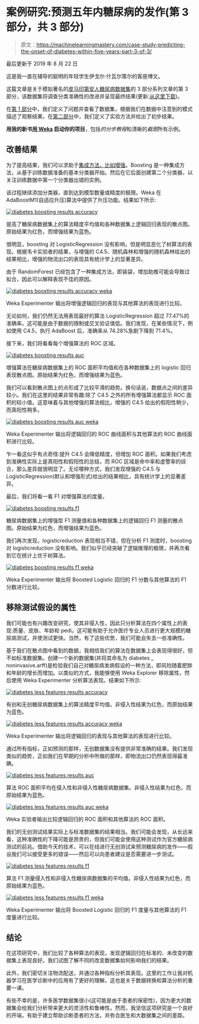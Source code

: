 # 案例研究:预测五年内糖尿病的发作(第 3 部分，共 3 部分)

> 原文：<https://machinelearningmastery.com/case-study-predicting-the-onset-of-diabetes-within-five-years-part-3-of-3/>

最后更新于 2019 年 8 月 22 日

这是我一直在辅导的聪明的年轻学生伊戈尔·什瓦尔策尔的客座博文。

这篇文章是关于模拟著名的[皮马印第安人糖尿病数据集](https://archive.ics.uci.edu/ml/datasets/Pima+Indians+Diabetes)的 3 部分系列文章的第 3 部分，该数据集将调查分类准确性的改进并呈现最终结果(更新:[从这里下载](https://raw.githubusercontent.com/jbrownlee/Datasets/master/pima-indians-diabetes.data.csv))。

在[第 1 部分](https://machinelearningmastery.com/case-study-predicting-the-onset-of-diabetes-within-five-years-part-1-of-3/ "Case Study: Predicting the Onset of Diabetes Within Five Years (part 1 of 3)")中，我们定义了问题并查看了数据集，根据我们在数据中注意到的模式描述了观察结果。在[第二部分](https://machinelearningmastery.com/case-study-predicting-the-onset-of-diabetes-within-five-years-part-2-of-3/ "Case Study: Predicting the Onset of Diabetes Within Five Years (part 2 of 3)")中，我们定义了实验方法并给出了初步结果。

**用我的新书[用 Weka](https://machinelearningmastery.com/machine-learning-mastery-weka/) 启动你的项目**，包括*的分步教程*和清晰的*截图*所有示例。

## 改善结果

为了提高结果，我们可以求助于[集成方法，比如增强](https://machinelearningmastery.com/improve-machine-learning-results-with-boosting-bagging-and-blending-ensemble-methods-in-weka/ "Improve Machine Learning Results with Boosting, Bagging and Blending Ensemble Methods in Weka")。Boosting 是一种集成方法，从基于训练数据准备的基本分类器开始。然后在它后面创建第二个分类器，以关注训练数据中第一个分类器出错的实例。

该过程继续添加分类器，直到达到模型数量或精度的极限。Weka 在 AdaBoostM1(自适应升压)算法中提供了升压功能。结果如下所示:

[![diabetes boosting results accuracy](img/e02dd800f95b995f516fdaf8f8ab3aaa.png)](https://machinelearningmastery.com/wp-content/uploads/2014/04/diabetes-boosting-results-accuracy.png)

提高了糖尿病数据集上的算法精度平均值和各种数据集上逻辑回归表现的散点图。原始结果为红色，而增强结果为蓝色。

很明显，boosting 对 LogisticRegression 没有影响，但是明显恶化了树算法的表现。根据韦卡实验者的结果，与增强的 C4.5、随机森林和增强的随机森林给出的结果相比，增强的物流出口的表现具有统计学上的显著差异。

由于 RandomForest 已经包含了一种集成方法，即装袋，增加助推可能会导致过拟合，因此可以解释表现不佳的原因。

[![diabetes boosting results accuracy weka](img/1d39bf537248e2c0095ed33a7c9d874a.png)](https://machinelearningmastery.com/wp-content/uploads/2014/04/diabetes-boosting-results-accuracy-weka.png)

Weka Experimenter 输出将增强逻辑回归的表现与其他算法的表现进行比较。

无论如何，我们仍然无法用表现最好的算法 LogisticRegression 超过 77.47%的准确率。这可能是由于数据的限制或交叉验证值低。我们发现，在某些情况下，例如使用 C4.5，执行 AdaBoost 后，准确率从 74.28%急剧下降到 71.4%。

接下来，我们将看看每个增强算法的 ROC 区域。

[![diabetes boosting results auc](img/d4a2fa65a8a4ac80fd804238530193aa.png)](https://machinelearningmastery.com/wp-content/uploads/2014/04/diabetes-boosting-results-auc.png)

增强算法在糖尿病数据集上的 ROC 面积平均值和在各种数据集上的 logistic 回归表现散点图。原始结果为红色，而增强结果为蓝色。

我们可以看到散点图上的点形成了比较平滑的趋势。换句话说，数据点之间的差异较小。我们在这里的结果非常有趣:除了 C4.5 之外的所有增强算法都显示 ROC 面积的较小值。这意味着与其他增强的算法相比，增强的 C4.5 给出的假阳性稍少，而真阳性稍多。

[![diabetes boosting results auc weka](img/09286f3c3ee482dd16aeebe3d3b71f1a.png)](https://machinelearningmastery.com/wp-content/uploads/2014/04/diabetes-boosting-results-auc-weka.png)

Weka Experimenter 输出将逻辑回归的 ROC 曲线面积与其他算法的 ROC 曲线面积进行比较。

乍一看这似乎有点奇怪:提升 C4.5 会降低精度，但增加 ROC 面积。如果我们考虑到准确性实际上是真阳性和假阳性的总结，而 ROC 区域是命中率和虚警率的综合，那么差异就很明显了。无论哪种方式，我们发现增强的 C4.5 与 LogisticRegression(默认和增强形式)给出的结果相比，具有统计学上的显著差异。

最后，我们将看一看 F1 对增强算法的度量。

[![diabetes boosting results f1](img/3b935d9548b625dd35cc049d10b7a653.png)](https://machinelearningmastery.com/wp-content/uploads/2014/04/diabetes-boosting-results-f1.png)

糖尿病数据集上的增强型 F1 测量值和各种数据集上的逻辑回归 F1 测量的散点图。原始结果为红色，而增强结果为蓝色。

我们再次发现，logisticreduction 表现相当不错，但在分析 F1 测度时，boosting 对 logisticreduction 没有影响。我们似乎已经突破了逻辑推理的极限，并再次看到它在统计上优于树算法。

[![diabetes boosting results f1 weka](img/db805c2c382046cd53dd150ba3fd09b0.png)](https://machinelearningmastery.com/wp-content/uploads/2014/04/diabetes-boosting-results-f1-weka.png)

Weka Experimenter 输出将 Boosted Logistic 回归的 F1 分数与其他算法的 F1 分数进行比较。

## 移除测试假设的属性

我们可能也有兴趣改变研究，使其非侵入性，因此只分析算法在四个属性上的表现:质量、皮肤、年龄和 pedi。这可能有助于允许医疗专业人员进行更大规模的糖尿病测试，并使测试更快。当然，有了这些优势，我们可能会失去一些准确性。

基于我们在散点图中看到的数据，我相信我们的算法在数据集上会表现得很好，但不如标准数据集。创建一个新的数据集(并将其命名为 diabetes _ noninvasive.arff)是检验我们自己对糖尿病发病假设的一种方法，即风险随着肥胖和年龄的增长而增加。以类似的方式，我能够使用 Weka Explorer 移除属性，然后使用 Weka Experimenter 分析算法表现。结果如下所示:

[![diabetes less features results accuracy](img/318691853de6254ed25ca927f604188f.png)](https://machinelearningmastery.com/wp-content/uploads/2014/04/diabetes-less-features-results-accuracy.png)

有创和无创糖尿病数据集上的算法精度平均值。非侵入性结果为红色，而原始结果为蓝色。

[![diabetes less features results accuracy weka](img/977f8c66fc81575d187f135f77c15d73.png)](https://machinelearningmastery.com/wp-content/uploads/2014/04/diabetes-less-features-results-accuracy-weka.png)

Weka Experimenter 输出将逻辑回归的表现与其他算法的表现进行比较。

通过所有指标，正如预测的那样，无创数据集没有提供非常准确的结果。我们发现类似的趋势，正如我们在早期的分析中所做的那样，即物流出口仍然表现得最准确。

[![diabetes less features results auc](img/e39c6c81ee5c76099ff867fc6e45574f.png)](https://machinelearningmastery.com/wp-content/uploads/2014/04/diabetes-less-features-results-auc.png)

算法 ROC 面积平均在侵入性和非侵入性糖尿病数据集。非侵入性结果为红色，而原始结果为蓝色。

[![diabetes less features results auc weka](img/fc67c76c030ef61e5e9d7aa64846a4d3.png)](https://machinelearningmastery.com/wp-content/uploads/2014/04/diabetes-less-features-results-auc-weka.png)

Weka 实验者输出比较逻辑回归的 ROC 面积和其他算法的 ROC 面积。

我们的无创测试结果实际上与标准数据集的结果相当。我们可能会发现，从长远来看，这种准确性的下降可能是昂贵的，但我们可能会使用这种测试作为官方糖尿病测试的前兆。借助今天的技术，可以在线进行无创测试来预测糖尿病的发作——假设我们可以接受更多的错误——然后可以向患者建议是否需要进一步测试。

[![diabetes less features results f1](img/8c339baf30c5efe5cfd1c4f3a5ab5009.png)](https://machinelearningmastery.com/wp-content/uploads/2014/04/diabetes-less-features-results-f1.png)

算法 F1 测量侵入性和非侵入性糖尿病数据集的平均值。非侵入性结果为红色，而原始结果为蓝色。

[![diabetes less features results f1 weka](img/fdf59fa05c5d3852708fdcac544fc412.png)](https://machinelearningmastery.com/wp-content/uploads/2014/04/diabetes-less-features-results-f1-weka.png)

Weka Experimenter 输出将 Boosted Logistic 回归的 F1 度量与其他算法的 F1 度量进行比较。

## 结论

在这项研究中，我们比较了各种算法的表现，发现逻辑回归在标准的、未改变的数据集上表现良好。我们试图了解不同的改变数据集如何影响我们的结果。

此外，我们密切关注物流配送，并通过各种指标分析其表现。这里的工作让我对机器学习在医学诊断中的应用有了更好的理解。这也是关于数据转换和算法分析的重要一课。

有些不幸的是，许多医学数据集很小(这可能是由于患者的保密性)，因为更大的数据集会给我们分析带来更大的灵活性和鲁棒性。然而，我坚信这项研究是一个良好的开端，有助于建立帮助诊断患者的方法，并弥合医生和大数据集之间的差距。